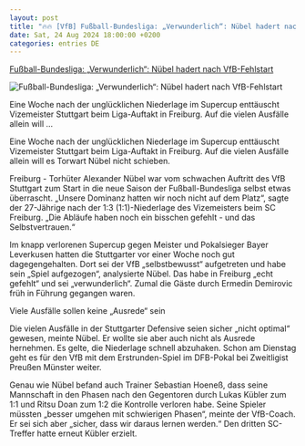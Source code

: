 ```yaml
---
layout: post
title: "🔥🔥 [VfB] Fußball-Bundesliga: „Verwunderlich“: Nübel hadert nach VfB-Fehlstart"
date: Sat, 24 Aug 2024 18:00:00 +0200
categories: entries DE
---
```

[Fußball-Bundesliga: „Verwunderlich“: Nübel hadert nach VfB-Fehlstart](https://www.mz.de/panorama/verwunderlich-nubel-hadert-nach-vfb-fehlstart-3904330)

![Fußball-Bundesliga: „Verwunderlich“: Nübel hadert nach VfB-Fehlstart](https://bmg-images.forward-publishing.io/2024/08/24/3a370fd6-7f16-4045-b184-86433cff828f.jpeg?rect=0%2C126%2C2048%2C1152&w=1024)

Eine Woche nach der unglücklichen Niederlage im Supercup enttäuscht Vizemeister Stuttgart beim Liga-Auftakt in Freiburg. Auf die vielen Ausfälle allein will ...

Eine Woche nach der unglücklichen Niederlage im Supercup enttäuscht Vizemeister Stuttgart beim Liga-Auftakt in Freiburg. Auf die vielen Ausfälle allein will es Torwart Nübel nicht schieben.

Freiburg - Torhüter Alexander Nübel war vom schwachen Auftritt des VfB Stuttgart zum Start in die neue Saison der Fußball-Bundesliga selbst etwas überrascht. „Unsere Dominanz hatten wir noch nicht auf dem Platz“, sagte der 27-Jährige nach der 1:3 (1:1)-Niederlage des Vizemeisters beim SC Freiburg. „Die Abläufe haben noch ein bisschen gefehlt - und das Selbstvertrauen.“

Im knapp verlorenen Supercup gegen Meister und Pokalsieger Bayer Leverkusen hatten die Stuttgarter vor einer Woche noch gut dagegengehalten. Dort sei der VfB „selbstbewusst“ aufgetreten und habe sein „Spiel aufgezogen“, analysierte Nübel. Das habe in Freiburg „echt gefehlt“ und sei „verwunderlich“. Zumal die Gäste durch Ermedin Demirovic früh in Führung gegangen waren.

Viele Ausfälle sollen keine „Ausrede“ sein

Die vielen Ausfälle in der Stuttgarter Defensive seien sicher „nicht optimal“ gewesen, meinte Nübel. Er wollte sie aber auch nicht als Ausrede hernehmen. Es gelte, die Niederlage schnell abzuhaken. Schon am Dienstag geht es für den VfB mit dem Erstrunden-Spiel im DFB-Pokal bei Zweitligist Preußen Münster weiter.

Genau wie Nübel befand auch Trainer Sebastian Hoeneß, dass seine Mannschaft in den Phasen nach den Gegentoren durch Lukas Kübler zum 1:1 und Ritsu Doan zum 1:2 die Kontrolle verloren habe. Seine Spieler müssten „besser umgehen mit schwierigen Phasen“, meinte der VfB-Coach. Er sei sich aber „sicher, dass wir daraus lernen werden.“ Den dritten SC-Treffer hatte erneut Kübler erzielt.

